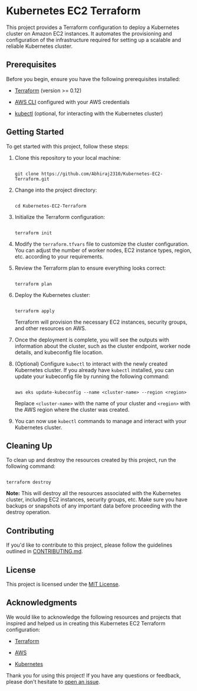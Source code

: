 # Kubernetes EC2 Terraform

This project provides a Terraform configuration to deploy a Kubernetes cluster on Amazon EC2 instances. It automates the provisioning and configuration of the infrastructure required for setting up a scalable and reliable Kubernetes cluster.

## Prerequisites

Before you begin, ensure you have the following prerequisites installed:

- [Terraform](https://www.terraform.io/downloads.html) (version >= 0.12)

- [AWS CLI](https://aws.amazon.com/cli/) configured with your AWS credentials

- [kubectl](https://kubernetes.io/docs/tasks/tools/) (optional, for interacting with the Kubernetes cluster)

## Getting Started

To get started with this project, follow these steps:

1. Clone this repository to your local machine:

   ```shell

   git clone https://github.com/Abhiraj2310/Kubernetes-EC2-Terraform.git

   ```

2. Change into the project directory:

   ```shell

   cd Kubernetes-EC2-Terraform

   ```

3. Initialize the Terraform configuration:

   ```shell

   terraform init

   ```

4. Modify the `terraform.tfvars` file to customize the cluster configuration. You can adjust the number of worker nodes, EC2 instance types, region, etc. according to your requirements.

5. Review the Terraform plan to ensure everything looks correct:

   ```shell

   terraform plan

   ```

6. Deploy the Kubernetes cluster:

   ```shell

   terraform apply

   ```

   Terraform will provision the necessary EC2 instances, security groups, and other resources on AWS.

7. Once the deployment is complete, you will see the outputs with information about the cluster, such as the cluster endpoint, worker node details, and kubeconfig file location.

8. (Optional) Configure `kubectl` to interact with the newly created Kubernetes cluster. If you already have `kubectl` installed, you can update your kubeconfig file by running the following command:

   ```shell

   aws eks update-kubeconfig --name <cluster-name> --region <region>

   ```

   Replace `<cluster-name>` with the name of your cluster and `<region>` with the AWS region where the cluster was created.

9. You can now use `kubectl` commands to manage and interact with your Kubernetes cluster.

## Cleaning Up

To clean up and destroy the resources created by this project, run the following command:

```shell

terraform destroy

```

**Note:** This will destroy all the resources associated with the Kubernetes cluster, including EC2 instances, security groups, etc. Make sure you have backups or snapshots of any important data before proceeding with the destroy operation.

## Contributing

If you'd like to contribute to this project, please follow the guidelines outlined in [CONTRIBUTING.md](CONTRIBUTING.md).

## License

This project is licensed under the [MIT License](LICENSE).

## Acknowledgments

We would like to acknowledge the following resources and projects that inspired and helped us in creating this Kubernetes EC2 Terraform configuration:

- [Terraform](https://www.terraform.io)

- [AWS](https://aws.amazon.com)

- [Kubernetes](https://kubernetes.io)

Thank you for using this project! If you have any questions or feedback, please don't hesitate to [open an issue](https://github.com/Abhiraj2310/Kubernetes-EC2-Terraform/issues).
